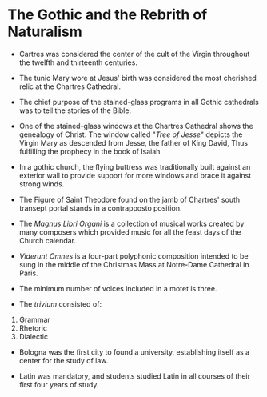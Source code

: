 # The Gothic and the Rebrith of Naturalism

* Cartres was considered the center of the cult of the Virgin throughout the twelfth and thirteenth centuries.

* The tunic Mary wore at Jesus' birth was considered the most cherished relic at the Chartres Cathedral.

* The chief purpose of the stained-glass programs in all Gothic cathedrals was to tell the stories of the Bible.

* One of the stained-glass windows at the Chartres Cathedral shows the genealogy of Christ. The window called "*Tree of Jesse*" depicts the
  Virgin Mary as descended from Jesse, the father of King David, Thus fulfilling the prophecy in the book of Isaiah.

* In a gothic church, the flying buttress was traditionally built against an exterior wall to provide support for more windows and brace it against strong winds.

* The Figure of Saint Theodore found on the jamb of Chartres' south transept portal stands in a contrapposto position.

* The *Magnus Libri Organi* is a collection of musical works created by many composers which provided music for all the feast days of the Church calendar.

* *Viderunt Omnes* is a four-part polyphonic composition intended to be sung in the middle of the Christmas Mass at Notre-Dame Cathedral in Paris.

* The minimum number of voices included in a motet is three.

* The *trivium* consisted of:
1. Grammar
2. Rhetoric
3. Dialectic

* Bologna was the first city to found a university, establishing itself as a center for the study of law.

* Latin was mandatory, and students studied Latin in all courses of their first four years of study.


